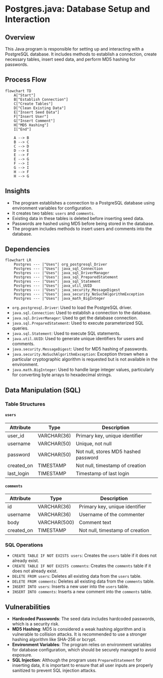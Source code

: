 # Postgres.java: Database Setup and Interaction

## Overview
This Java program is responsible for setting up and interacting with a PostgreSQL database. It includes methods to establish a connection, create necessary tables, insert seed data, and perform MD5 hashing for passwords.

## Process Flow
```mermaid
flowchart TD
    A["Start"]
    B["Establish Connection"]
    C["Create Tables"]
    D["Clean Existing Data"]
    E["Insert Seed Data"]
    F["Insert User"]
    G["Insert Comment"]
    H["MD5 Hashing"]
    I["End"]

    A --> B
    B --> C
    C --> D
    D --> E
    E --> F
    E --> G
    F --> I
    G --> I
    H --> F
    H --> G
```

## Insights
- The program establishes a connection to a PostgreSQL database using environment variables for configuration.
- It creates two tables: `users` and `comments`.
- Existing data in these tables is deleted before inserting seed data.
- Passwords are hashed using MD5 before being stored in the database.
- The program includes methods to insert users and comments into the database.

## Dependencies
```mermaid
flowchart LR
    Postgres --- |"Uses"| org_postgresql_Driver
    Postgres --- |"Uses"| java_sql_Connection
    Postgres --- |"Uses"| java_sql_DriverManager
    Postgres --- |"Uses"| java_sql_PreparedStatement
    Postgres --- |"Uses"| java_sql_Statement
    Postgres --- |"Uses"| java_util_UUID
    Postgres --- |"Uses"| java_security_MessageDigest
    Postgres --- |"Uses"| java_security_NoSuchAlgorithmException
    Postgres --- |"Uses"| java_math_BigInteger
```

- `org.postgresql.Driver`: Used to load the PostgreSQL driver.
- `java.sql.Connection`: Used to establish a connection to the database.
- `java.sql.DriverManager`: Used to get the database connection.
- `java.sql.PreparedStatement`: Used to execute parameterized SQL queries.
- `java.sql.Statement`: Used to execute SQL statements.
- `java.util.UUID`: Used to generate unique identifiers for users and comments.
- `java.security.MessageDigest`: Used for MD5 hashing of passwords.
- `java.security.NoSuchAlgorithmException`: Exception thrown when a particular cryptographic algorithm is requested but is not available in the environment.
- `java.math.BigInteger`: Used to handle large integer values, particularly for converting byte arrays to hexadecimal strings.

## Data Manipulation (SQL)
### Table Structures
#### `users`
| Attribute   | Type         | Description                          |
|-------------|--------------|--------------------------------------|
| user_id     | VARCHAR(36)  | Primary key, unique identifier       |
| username    | VARCHAR(50)  | Unique, not null                     |
| password    | VARCHAR(50)  | Not null, stores MD5 hashed password |
| created_on  | TIMESTAMP    | Not null, timestamp of creation      |
| last_login  | TIMESTAMP    | Timestamp of last login              |

#### `comments`
| Attribute   | Type         | Description                          |
|-------------|--------------|--------------------------------------|
| id          | VARCHAR(36)  | Primary key, unique identifier       |
| username    | VARCHAR(36)  | Username of the commenter            |
| body        | VARCHAR(500) | Comment text                         |
| created_on  | TIMESTAMP    | Not null, timestamp of creation      |

### SQL Operations
- `CREATE TABLE IF NOT EXISTS users`: Creates the `users` table if it does not already exist.
- `CREATE TABLE IF NOT EXISTS comments`: Creates the `comments` table if it does not already exist.
- `DELETE FROM users`: Deletes all existing data from the `users` table.
- `DELETE FROM comments`: Deletes all existing data from the `comments` table.
- `INSERT INTO users`: Inserts a new user into the `users` table.
- `INSERT INTO comments`: Inserts a new comment into the `comments` table.

## Vulnerabilities
- **Hardcoded Passwords**: The seed data includes hardcoded passwords, which is a security risk.
- **MD5 Hashing**: MD5 is considered a weak hashing algorithm and is vulnerable to collision attacks. It is recommended to use a stronger hashing algorithm like SHA-256 or bcrypt.
- **Environment Variables**: The program relies on environment variables for database configuration, which should be securely managed to avoid exposure.
- **SQL Injection**: Although the program uses `PreparedStatement` for inserting data, it is important to ensure that all user inputs are properly sanitized to prevent SQL injection attacks.
